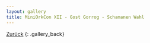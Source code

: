 ```yaml
---
layout: gallery
title: MiniOrkCon XII - Gost Gorrog - Schamanen Wahl
---
```


[Zurück](..)
{: .gallery_back}
